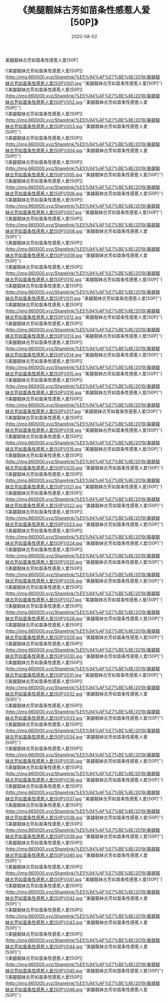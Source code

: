 ﻿---
layout: post
title:  《美腿靓妹古芳如苗条性感惹人爱[50P]》
date:   2020-08-02
img: http://img.660000.xyz/Sharelink/%E5%94%AF%E7%BE%8E/2019/美腿靓妹古芳如苗条性感惹人爱[50P]/000.jpg
categories: [美女, 清纯, 唯美]
---

美腿靓妹古芳如苗条性感惹人爱[50P]

![美腿靓妹古芳如苗条性感惹人爱[50P]](http://img.660000.xyz/Sharelink/%E5%94%AF%E7%BE%8E/2019/美腿靓妹古芳如苗条性感惹人爱[50P]/001.jpg ''美腿靓妹古芳如苗条性感惹人爱[50P]'') <br>
![美腿靓妹古芳如苗条性感惹人爱[50P]](http://img.660000.xyz/Sharelink/%E5%94%AF%E7%BE%8E/2019/美腿靓妹古芳如苗条性感惹人爱[50P]/002.jpg ''美腿靓妹古芳如苗条性感惹人爱[50P]'') <br>
![美腿靓妹古芳如苗条性感惹人爱[50P]](http://img.660000.xyz/Sharelink/%E5%94%AF%E7%BE%8E/2019/美腿靓妹古芳如苗条性感惹人爱[50P]/003.jpg ''美腿靓妹古芳如苗条性感惹人爱[50P]'') <br>
![美腿靓妹古芳如苗条性感惹人爱[50P]](http://img.660000.xyz/Sharelink/%E5%94%AF%E7%BE%8E/2019/美腿靓妹古芳如苗条性感惹人爱[50P]/004.jpg ''美腿靓妹古芳如苗条性感惹人爱[50P]'') <br>
![美腿靓妹古芳如苗条性感惹人爱[50P]](http://img.660000.xyz/Sharelink/%E5%94%AF%E7%BE%8E/2019/美腿靓妹古芳如苗条性感惹人爱[50P]/005.jpg ''美腿靓妹古芳如苗条性感惹人爱[50P]'') <br>
![美腿靓妹古芳如苗条性感惹人爱[50P]](http://img.660000.xyz/Sharelink/%E5%94%AF%E7%BE%8E/2019/美腿靓妹古芳如苗条性感惹人爱[50P]/006.jpg ''美腿靓妹古芳如苗条性感惹人爱[50P]'') <br>
![美腿靓妹古芳如苗条性感惹人爱[50P]](http://img.660000.xyz/Sharelink/%E5%94%AF%E7%BE%8E/2019/美腿靓妹古芳如苗条性感惹人爱[50P]/007.jpg ''美腿靓妹古芳如苗条性感惹人爱[50P]'') <br>
![美腿靓妹古芳如苗条性感惹人爱[50P]](http://img.660000.xyz/Sharelink/%E5%94%AF%E7%BE%8E/2019/美腿靓妹古芳如苗条性感惹人爱[50P]/008.jpg ''美腿靓妹古芳如苗条性感惹人爱[50P]'') <br>
![美腿靓妹古芳如苗条性感惹人爱[50P]](http://img.660000.xyz/Sharelink/%E5%94%AF%E7%BE%8E/2019/美腿靓妹古芳如苗条性感惹人爱[50P]/009.jpg ''美腿靓妹古芳如苗条性感惹人爱[50P]'') <br>
![美腿靓妹古芳如苗条性感惹人爱[50P]](http://img.660000.xyz/Sharelink/%E5%94%AF%E7%BE%8E/2019/美腿靓妹古芳如苗条性感惹人爱[50P]/010.jpg ''美腿靓妹古芳如苗条性感惹人爱[50P]'') <br>
![美腿靓妹古芳如苗条性感惹人爱[50P]](http://img.660000.xyz/Sharelink/%E5%94%AF%E7%BE%8E/2019/美腿靓妹古芳如苗条性感惹人爱[50P]/011.jpg ''美腿靓妹古芳如苗条性感惹人爱[50P]'') <br>
![美腿靓妹古芳如苗条性感惹人爱[50P]](http://img.660000.xyz/Sharelink/%E5%94%AF%E7%BE%8E/2019/美腿靓妹古芳如苗条性感惹人爱[50P]/012.jpg ''美腿靓妹古芳如苗条性感惹人爱[50P]'') <br>
![美腿靓妹古芳如苗条性感惹人爱[50P]](http://img.660000.xyz/Sharelink/%E5%94%AF%E7%BE%8E/2019/美腿靓妹古芳如苗条性感惹人爱[50P]/013.jpg ''美腿靓妹古芳如苗条性感惹人爱[50P]'') <br>
![美腿靓妹古芳如苗条性感惹人爱[50P]](http://img.660000.xyz/Sharelink/%E5%94%AF%E7%BE%8E/2019/美腿靓妹古芳如苗条性感惹人爱[50P]/014.jpg ''美腿靓妹古芳如苗条性感惹人爱[50P]'') <br>
![美腿靓妹古芳如苗条性感惹人爱[50P]](http://img.660000.xyz/Sharelink/%E5%94%AF%E7%BE%8E/2019/美腿靓妹古芳如苗条性感惹人爱[50P]/015.jpg ''美腿靓妹古芳如苗条性感惹人爱[50P]'') <br>
![美腿靓妹古芳如苗条性感惹人爱[50P]](http://img.660000.xyz/Sharelink/%E5%94%AF%E7%BE%8E/2019/美腿靓妹古芳如苗条性感惹人爱[50P]/016.jpg ''美腿靓妹古芳如苗条性感惹人爱[50P]'') <br>
![美腿靓妹古芳如苗条性感惹人爱[50P]](http://img.660000.xyz/Sharelink/%E5%94%AF%E7%BE%8E/2019/美腿靓妹古芳如苗条性感惹人爱[50P]/017.jpg ''美腿靓妹古芳如苗条性感惹人爱[50P]'') <br>
![美腿靓妹古芳如苗条性感惹人爱[50P]](http://img.660000.xyz/Sharelink/%E5%94%AF%E7%BE%8E/2019/美腿靓妹古芳如苗条性感惹人爱[50P]/018.jpg ''美腿靓妹古芳如苗条性感惹人爱[50P]'') <br>
![美腿靓妹古芳如苗条性感惹人爱[50P]](http://img.660000.xyz/Sharelink/%E5%94%AF%E7%BE%8E/2019/美腿靓妹古芳如苗条性感惹人爱[50P]/019.jpg ''美腿靓妹古芳如苗条性感惹人爱[50P]'') <br>
![美腿靓妹古芳如苗条性感惹人爱[50P]](http://img.660000.xyz/Sharelink/%E5%94%AF%E7%BE%8E/2019/美腿靓妹古芳如苗条性感惹人爱[50P]/020.jpg ''美腿靓妹古芳如苗条性感惹人爱[50P]'') <br>
![美腿靓妹古芳如苗条性感惹人爱[50P]](http://img.660000.xyz/Sharelink/%E5%94%AF%E7%BE%8E/2019/美腿靓妹古芳如苗条性感惹人爱[50P]/021.jpg ''美腿靓妹古芳如苗条性感惹人爱[50P]'') <br>
![美腿靓妹古芳如苗条性感惹人爱[50P]](http://img.660000.xyz/Sharelink/%E5%94%AF%E7%BE%8E/2019/美腿靓妹古芳如苗条性感惹人爱[50P]/022.jpg ''美腿靓妹古芳如苗条性感惹人爱[50P]'') <br>
![美腿靓妹古芳如苗条性感惹人爱[50P]](http://img.660000.xyz/Sharelink/%E5%94%AF%E7%BE%8E/2019/美腿靓妹古芳如苗条性感惹人爱[50P]/023.jpg ''美腿靓妹古芳如苗条性感惹人爱[50P]'') <br>
![美腿靓妹古芳如苗条性感惹人爱[50P]](http://img.660000.xyz/Sharelink/%E5%94%AF%E7%BE%8E/2019/美腿靓妹古芳如苗条性感惹人爱[50P]/024.jpg ''美腿靓妹古芳如苗条性感惹人爱[50P]'') <br>
![美腿靓妹古芳如苗条性感惹人爱[50P]](http://img.660000.xyz/Sharelink/%E5%94%AF%E7%BE%8E/2019/美腿靓妹古芳如苗条性感惹人爱[50P]/025.jpg ''美腿靓妹古芳如苗条性感惹人爱[50P]'') <br>
![美腿靓妹古芳如苗条性感惹人爱[50P]](http://img.660000.xyz/Sharelink/%E5%94%AF%E7%BE%8E/2019/美腿靓妹古芳如苗条性感惹人爱[50P]/026.jpg ''美腿靓妹古芳如苗条性感惹人爱[50P]'') <br>
![美腿靓妹古芳如苗条性感惹人爱[50P]](http://img.660000.xyz/Sharelink/%E5%94%AF%E7%BE%8E/2019/美腿靓妹古芳如苗条性感惹人爱[50P]/027.jpg ''美腿靓妹古芳如苗条性感惹人爱[50P]'') <br>
![美腿靓妹古芳如苗条性感惹人爱[50P]](http://img.660000.xyz/Sharelink/%E5%94%AF%E7%BE%8E/2019/美腿靓妹古芳如苗条性感惹人爱[50P]/028.jpg ''美腿靓妹古芳如苗条性感惹人爱[50P]'') <br>
![美腿靓妹古芳如苗条性感惹人爱[50P]](http://img.660000.xyz/Sharelink/%E5%94%AF%E7%BE%8E/2019/美腿靓妹古芳如苗条性感惹人爱[50P]/029.jpg ''美腿靓妹古芳如苗条性感惹人爱[50P]'') <br>
![美腿靓妹古芳如苗条性感惹人爱[50P]](http://img.660000.xyz/Sharelink/%E5%94%AF%E7%BE%8E/2019/美腿靓妹古芳如苗条性感惹人爱[50P]/030.jpg ''美腿靓妹古芳如苗条性感惹人爱[50P]'') <br>
![美腿靓妹古芳如苗条性感惹人爱[50P]](http://img.660000.xyz/Sharelink/%E5%94%AF%E7%BE%8E/2019/美腿靓妹古芳如苗条性感惹人爱[50P]/031.jpg ''美腿靓妹古芳如苗条性感惹人爱[50P]'') <br>
![美腿靓妹古芳如苗条性感惹人爱[50P]](http://img.660000.xyz/Sharelink/%E5%94%AF%E7%BE%8E/2019/美腿靓妹古芳如苗条性感惹人爱[50P]/032.jpg ''美腿靓妹古芳如苗条性感惹人爱[50P]'') <br>
![美腿靓妹古芳如苗条性感惹人爱[50P]](http://img.660000.xyz/Sharelink/%E5%94%AF%E7%BE%8E/2019/美腿靓妹古芳如苗条性感惹人爱[50P]/033.jpg ''美腿靓妹古芳如苗条性感惹人爱[50P]'') <br>
![美腿靓妹古芳如苗条性感惹人爱[50P]](http://img.660000.xyz/Sharelink/%E5%94%AF%E7%BE%8E/2019/美腿靓妹古芳如苗条性感惹人爱[50P]/034.jpg ''美腿靓妹古芳如苗条性感惹人爱[50P]'') <br>
![美腿靓妹古芳如苗条性感惹人爱[50P]](http://img.660000.xyz/Sharelink/%E5%94%AF%E7%BE%8E/2019/美腿靓妹古芳如苗条性感惹人爱[50P]/035.jpg ''美腿靓妹古芳如苗条性感惹人爱[50P]'') <br>
![美腿靓妹古芳如苗条性感惹人爱[50P]](http://img.660000.xyz/Sharelink/%E5%94%AF%E7%BE%8E/2019/美腿靓妹古芳如苗条性感惹人爱[50P]/036.jpg ''美腿靓妹古芳如苗条性感惹人爱[50P]'') <br>
![美腿靓妹古芳如苗条性感惹人爱[50P]](http://img.660000.xyz/Sharelink/%E5%94%AF%E7%BE%8E/2019/美腿靓妹古芳如苗条性感惹人爱[50P]/037.jpg ''美腿靓妹古芳如苗条性感惹人爱[50P]'') <br>
![美腿靓妹古芳如苗条性感惹人爱[50P]](http://img.660000.xyz/Sharelink/%E5%94%AF%E7%BE%8E/2019/美腿靓妹古芳如苗条性感惹人爱[50P]/038.jpg ''美腿靓妹古芳如苗条性感惹人爱[50P]'') <br>
![美腿靓妹古芳如苗条性感惹人爱[50P]](http://img.660000.xyz/Sharelink/%E5%94%AF%E7%BE%8E/2019/美腿靓妹古芳如苗条性感惹人爱[50P]/039.jpg ''美腿靓妹古芳如苗条性感惹人爱[50P]'') <br>
![美腿靓妹古芳如苗条性感惹人爱[50P]](http://img.660000.xyz/Sharelink/%E5%94%AF%E7%BE%8E/2019/美腿靓妹古芳如苗条性感惹人爱[50P]/040.jpg ''美腿靓妹古芳如苗条性感惹人爱[50P]'') <br>
![美腿靓妹古芳如苗条性感惹人爱[50P]](http://img.660000.xyz/Sharelink/%E5%94%AF%E7%BE%8E/2019/美腿靓妹古芳如苗条性感惹人爱[50P]/041.jpg ''美腿靓妹古芳如苗条性感惹人爱[50P]'') <br>
![美腿靓妹古芳如苗条性感惹人爱[50P]](http://img.660000.xyz/Sharelink/%E5%94%AF%E7%BE%8E/2019/美腿靓妹古芳如苗条性感惹人爱[50P]/042.jpg ''美腿靓妹古芳如苗条性感惹人爱[50P]'') <br>
![美腿靓妹古芳如苗条性感惹人爱[50P]](http://img.660000.xyz/Sharelink/%E5%94%AF%E7%BE%8E/2019/美腿靓妹古芳如苗条性感惹人爱[50P]/043.jpg ''美腿靓妹古芳如苗条性感惹人爱[50P]'') <br>
![美腿靓妹古芳如苗条性感惹人爱[50P]](http://img.660000.xyz/Sharelink/%E5%94%AF%E7%BE%8E/2019/美腿靓妹古芳如苗条性感惹人爱[50P]/044.jpg ''美腿靓妹古芳如苗条性感惹人爱[50P]'') <br>
![美腿靓妹古芳如苗条性感惹人爱[50P]](http://img.660000.xyz/Sharelink/%E5%94%AF%E7%BE%8E/2019/美腿靓妹古芳如苗条性感惹人爱[50P]/045.jpg ''美腿靓妹古芳如苗条性感惹人爱[50P]'') <br>
![美腿靓妹古芳如苗条性感惹人爱[50P]](http://img.660000.xyz/Sharelink/%E5%94%AF%E7%BE%8E/2019/美腿靓妹古芳如苗条性感惹人爱[50P]/046.jpg ''美腿靓妹古芳如苗条性感惹人爱[50P]'') <br>
